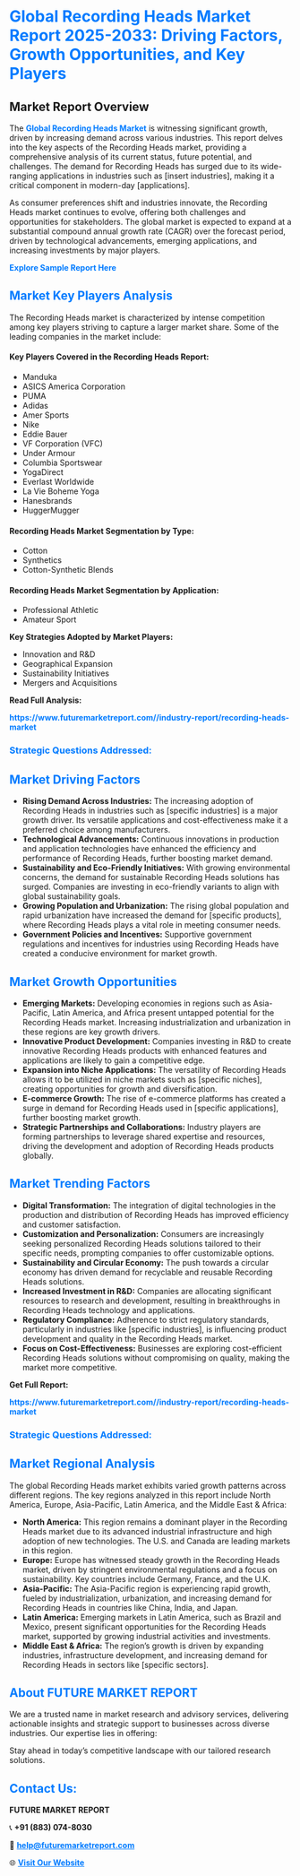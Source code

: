 <h1 style="color: #007BFF;">Global Recording Heads Market Report 2025-2033: Driving Factors, Growth Opportunities, and Key Players</h1>

<section id="overview">
<h2>Market Report Overview</h2>
<p>The <a href="https://www.futuremarketreport.com//industry-report/recording-heads-market" style="color: #007BFF; text-decoration: none;"><strong>Global Recording Heads Market</strong></a> is witnessing significant growth, driven by increasing demand across various industries. This report delves into the key aspects of the Recording Heads market, providing a comprehensive analysis of its current status, future potential, and challenges. The demand for Recording Heads has surged due to its wide-ranging applications in industries such as [insert industries], making it a critical component in modern-day [applications].</p>
<p>As consumer preferences shift and industries innovate, the Recording Heads market continues to evolve, offering both challenges and opportunities for stakeholders. The global market is expected to expand at a substantial compound annual growth rate (CAGR) over the forecast period, driven by technological advancements, emerging applications, and increasing investments by major players.</p>
</section>

<section id="overview">
<p><a href="https://www.futuremarketreport.com//request-sample/reportId=81982" style="color: #007BFF; text-decoration: none;"><strong>Explore Sample Report Here</strong></a></p>
</section>

<section id="key-players">
<h2 style="color: #007BFF;">Market Key Players Analysis</h2>
<p>The Recording Heads market is characterized by intense competition among key players striving to capture a larger market share. Some of the leading companies in the market include:</p>
<h4>Key Players Covered in the Recording Heads Report:</h4>
<ul><li>Manduka</li><li>ASICS America Corporation</li><li>PUMA</li><li>Adidas</li><li>Amer Sports</li><li>Nike</li><li>Eddie Bauer</li><li>VF Corporation (VFC)</li><li>Under Armour</li><li>Columbia Sportswear</li><li>YogaDirect</li><li>Everlast Worldwide</li><li>La Vie Boheme Yoga</li><li>Hanesbrands</li><li>HuggerMugger</li></ul>
<h4>Recording Heads Market Segmentation by Type:</h4>
<ul><li>Cotton</li><li>Synthetics</li><li>Cotton-Synthetic Blends</li></ul>

<h4>Recording Heads Market Segmentation by Application:</h4>
<ul><li>Professional Athletic</li><li>Amateur Sport</li></ul>
<p><strong>Key Strategies Adopted by Market Players:</strong></p>
<ul>
<li>Innovation and R&D</li>
<li>Geographical Expansion</li>
<li>Sustainability Initiatives</li>
<li>Mergers and Acquisitions</li>
</ul>
</section>

<section>
<p><strong>Read Full Analysis: </strong></p><a href="https://www.futuremarketreport.com//industry-report/recording-heads-market" style="color: #007BFF; text-decoration: none;"><strong>https://www.futuremarketreport.com//industry-report/recording-heads-market</strong></a>
<h3 style="color: #007BFF;">Strategic Questions Addressed:</h3>
</section>

<section id="driving-factors">
<h2 style="color: #007BFF;">Market Driving Factors</h2>
<ul>
<li><strong>Rising Demand Across Industries:</strong> The increasing adoption of Recording Heads in industries such as [specific industries] is a major growth driver. Its versatile applications and cost-effectiveness make it a preferred choice among manufacturers.</li>
<li><strong>Technological Advancements:</strong> Continuous innovations in production and application technologies have enhanced the efficiency and performance of Recording Heads, further boosting market demand.</li>
<li><strong>Sustainability and Eco-Friendly Initiatives:</strong> With growing environmental concerns, the demand for sustainable Recording Heads solutions has surged. Companies are investing in eco-friendly variants to align with global sustainability goals.</li>
<li><strong>Growing Population and Urbanization:</strong> The rising global population and rapid urbanization have increased the demand for [specific products], where Recording Heads plays a vital role in meeting consumer needs.</li>
<li><strong>Government Policies and Incentives:</strong> Supportive government regulations and incentives for industries using Recording Heads have created a conducive environment for market growth.</li>
</ul>
</section>

<section id="growth-opportunities">
<h2 style="color: #007BFF;">Market Growth Opportunities</h2>
<ul>
<li><strong>Emerging Markets:</strong> Developing economies in regions such as Asia-Pacific, Latin America, and Africa present untapped potential for the Recording Heads market. Increasing industrialization and urbanization in these regions are key growth drivers.</li>
<li><strong>Innovative Product Development:</strong> Companies investing in R&D to create innovative Recording Heads products with enhanced features and applications are likely to gain a competitive edge.</li>
<li><strong>Expansion into Niche Applications:</strong> The versatility of Recording Heads allows it to be utilized in niche markets such as [specific niches], creating opportunities for growth and diversification.</li>
<li><strong>E-commerce Growth:</strong> The rise of e-commerce platforms has created a surge in demand for Recording Heads used in [specific applications], further boosting market growth.</li>
<li><strong>Strategic Partnerships and Collaborations:</strong> Industry players are forming partnerships to leverage shared expertise and resources, driving the development and adoption of Recording Heads products globally.</li>
</ul>
</section>

<section id="trending-factors">
<h2 style="color: #007BFF;">Market Trending Factors</h2>
<ul>
<li><strong>Digital Transformation:</strong> The integration of digital technologies in the production and distribution of Recording Heads has improved efficiency and customer satisfaction.</li>
<li><strong>Customization and Personalization:</strong> Consumers are increasingly seeking personalized Recording Heads solutions tailored to their specific needs, prompting companies to offer customizable options.</li>
<li><strong>Sustainability and Circular Economy:</strong> The push towards a circular economy has driven demand for recyclable and reusable Recording Heads solutions.</li>
<li><strong>Increased Investment in R&D:</strong> Companies are allocating significant resources to research and development, resulting in breakthroughs in Recording Heads technology and applications.</li>
<li><strong>Regulatory Compliance:</strong> Adherence to strict regulatory standards, particularly in industries like [specific industries], is influencing product development and quality in the Recording Heads market.</li>
<li><strong>Focus on Cost-Effectiveness:</strong> Businesses are exploring cost-efficient Recording Heads solutions without compromising on quality, making the market more competitive.</li>
</ul>
</section>

<section>
<p><strong>Get Full Report: </strong></p><a href="https://www.futuremarketreport.com//industry-report/recording-heads-market" style="color: #007BFF; text-decoration: none;"><strong>https://www.futuremarketreport.com//industry-report/recording-heads-market</strong></a>
<h3 style="color: #007BFF;">Strategic Questions Addressed:</h3>
</section>


<section id="regional-analysis">
<h2 style="color: #007BFF;">Market Regional Analysis</h2>
<p>The global Recording Heads market exhibits varied growth patterns across different regions. The key regions analyzed in this report include North America, Europe, Asia-Pacific, Latin America, and the Middle East & Africa:</p>
<ul>
<li><strong>North America:</strong> This region remains a dominant player in the Recording Heads market due to its advanced industrial infrastructure and high adoption of new technologies. The U.S. and Canada are leading markets in this region.</li>
<li><strong>Europe:</strong> Europe has witnessed steady growth in the Recording Heads market, driven by stringent environmental regulations and a focus on sustainability. Key countries include Germany, France, and the U.K.</li>
<li><strong>Asia-Pacific:</strong> The Asia-Pacific region is experiencing rapid growth, fueled by industrialization, urbanization, and increasing demand for Recording Heads in countries like China, India, and Japan.</li>
<li><strong>Latin America:</strong> Emerging markets in Latin America, such as Brazil and Mexico, present significant opportunities for the Recording Heads market, supported by growing industrial activities and investments.</li>
<li><strong>Middle East & Africa:</strong> The region’s growth is driven by expanding industries, infrastructure development, and increasing demand for Recording Heads in sectors like [specific sectors].</li>
</ul>
</section>

<footer>
<h2 style="color: #007BFF;">About FUTURE MARKET REPORT</h2>
<p>We are a trusted name in market research and advisory services, delivering actionable insights and strategic support to businesses across diverse industries. Our expertise lies in offering:</p>

<p>Stay ahead in today’s competitive landscape with our tailored research solutions.</p>

<h2 style="color: #007BFF;">Contact Us:</h2>
<p><strong>FUTURE MARKET REPORT</strong></p>
<p>📞 <strong>+91 (883) 074-8030</strong></p>
<p>📧 <strong><a href="mailto:help@futuremarketreport.com" style="color: #007BFF;">help@futuremarketreport.com</a></strong></p>
<p>🌐 <strong><a href="https://www.futuremarketreport.com/" style="color: #007BFF;">Visit Our Website</a></strong></p>
</footer>